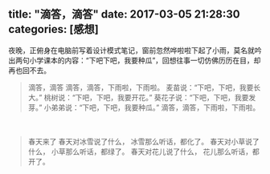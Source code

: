 title: "滴答，滴答"
date: 2017-03-05 21:28:30
categories: [感想]
---
夜晚，正俯身在电脑前写着设计模式笔记，窗前忽然哗啦啦下起了小雨，莫名就吟出两句小学课本的内容：“下吧下吧，我要种瓜”，回想往事一切仿佛历历在目，却再也回不去。

<!-- more -->

> 滴答，滴答
> 滴答，滴答，下雨啦，下雨啦。 
> 麦苗说：“下吧，下吧，我要长大。” 
> 桃树说：“下吧，下吧，我要开花。” 
> 葵花子说：“下吧，下吧，我要发芽。” 
> 小弟弟说：“下吧，下吧，我要种瓜。” 
> 滴答，滴答，下雨啦，下雨啦。 

　
> 春天来了
> 春天对冰雪说了什么，
> 冰雪那么听话，都化了。
> 春天对小草说了什么，
> 小草那么听话，都绿了。
> 春天对花儿说了什么，
> 花儿那么听话，都开了。